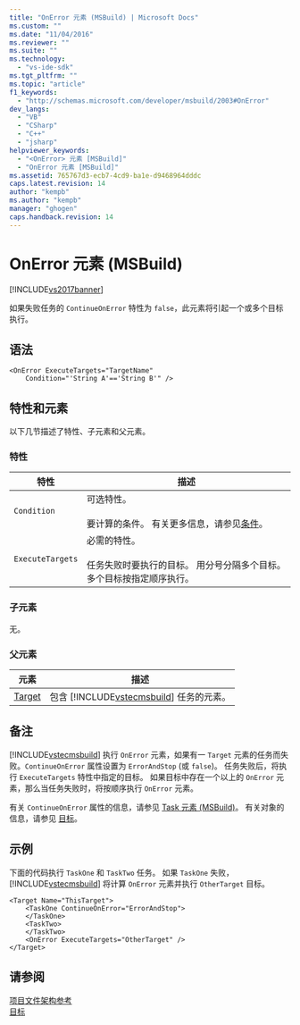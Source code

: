 ```yaml
---
title: "OnError 元素 (MSBuild) | Microsoft Docs"
ms.custom: ""
ms.date: "11/04/2016"
ms.reviewer: ""
ms.suite: ""
ms.technology: 
  - "vs-ide-sdk"
ms.tgt_pltfrm: ""
ms.topic: "article"
f1_keywords: 
  - "http://schemas.microsoft.com/developer/msbuild/2003#OnError"
dev_langs: 
  - "VB"
  - "CSharp"
  - "C++"
  - "jsharp"
helpviewer_keywords: 
  - "<OnError> 元素 [MSBuild]"
  - "OnError 元素 [MSBuild]"
ms.assetid: 765767d3-ecb7-4cd9-ba1e-d9468964dddc
caps.latest.revision: 14
author: "kempb"
ms.author: "kempb"
manager: "ghogen"
caps.handback.revision: 14
---
```

# OnError 元素 (MSBuild)
[!INCLUDE[vs2017banner](../code-quality/includes/vs2017banner.md)]

如果失败任务的 `ContinueOnError` 特性为 `false`，此元素将引起一个或多个目标执行。  
  
## 语法  
  
```  
<OnError ExecuteTargets="TargetName"  
    Condition="'String A'=='String B'" />  
```  
  
## 特性和元素  
 以下几节描述了特性、子元素和父元素。  
  
### 特性  
  
|特性|描述|  
|--------|--------|  
|`Condition`|可选特性。<br /><br /> 要计算的条件。  有关更多信息，请参见[条件](../msbuild/msbuild-conditions.md)。|  
|`ExecuteTargets`|必需的特性。<br /><br /> 任务失败时要执行的目标。  用分号分隔多个目标。  多个目标按指定顺序执行。|  
  
### 子元素  
 无。  
  
### 父元素  
  
|元素|描述|  
|--------|--------|  
|[Target](../msbuild/target-element-msbuild.md)|包含 [!INCLUDE[vstecmsbuild](../extensibility/internals/includes/vstecmsbuild_md.md)] 任务的元素。|  
  
## 备注  
 [!INCLUDE[vstecmsbuild](../extensibility/internals/includes/vstecmsbuild_md.md)] 执行 `OnError` 元素，如果有一 `Target` 元素的任务而失败。`ContinueOnError` 属性设置为 `ErrorAndStop` \(或 `false`\)。  任务失败后，将执行 `ExecuteTargets` 特性中指定的目标。  如果目标中存在一个以上的 `OnError` 元素，那么当任务失败时，将按顺序执行 `OnError` 元素。  
  
 有关 `ContinueOnError` 属性的信息，请参见 [Task 元素 \(MSBuild\)](../msbuild/task-element-msbuild.md)。  有关对象的信息，请参见 [目标](../msbuild/msbuild-targets.md)。  
  
## 示例  
 下面的代码执行 `TaskOne` 和 `TaskTwo` 任务。  如果 `TaskOne` 失败，[!INCLUDE[vstecmsbuild](../extensibility/internals/includes/vstecmsbuild_md.md)] 将计算 `OnError` 元素并执行 `OtherTarget` 目标。  
  
```  
<Target Name="ThisTarget">  
    <TaskOne ContinueOnError="ErrorAndStop">  
    </TaskOne>  
    <TaskTwo>  
    </TaskTwo>  
    <OnError ExecuteTargets="OtherTarget" />  
</Target>  
```  
  
## 请参阅  
 [项目文件架构参考](../msbuild/msbuild-project-file-schema-reference.md)   
 [目标](../msbuild/msbuild-targets.md)